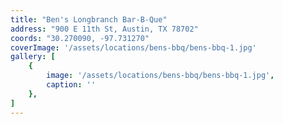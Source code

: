 ```yaml
---
title: "Ben's Longbranch Bar-B-Que"
address: "900 E 11th St, Austin, TX 78702"
coords: "30.270090, -97.731270"
coverImage: '/assets/locations/bens-bbq/bens-bbq-1.jpg'
gallery: [
    {
        image: '/assets/locations/bens-bbq/bens-bbq-1.jpg',
        caption: ''
    },
]
---
```

